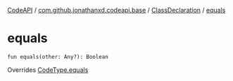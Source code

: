 [CodeAPI](../../index.md) / [com.github.jonathanxd.codeapi.base](../index.md) / [ClassDeclaration](index.md) / [equals](.)

# equals

`fun equals(other: Any?): Boolean`

Overrides [CodeType.equals](../../com.github.jonathanxd.codeapi.type/-code-type/equals.md)

